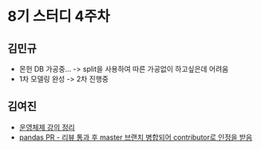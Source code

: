 # 8기 스터디 4주차

## 김민규
* 몬헌 DB 가공중... -> split을 사용하여 따른 가공없이 하고싶은데 어려움
* 1차 모델링 완성 -> 2차 진행중

## 김여진

* [운영체제 강의 정리](https://github.com/yeojin-dev/OS-Note/commit/50703280d5d0390cb96b12ffcac96475a792229c)
* [pandas PR - 리뷰 통과 후 master 브랜치 병합되어 contributor로 인정을 받음](https://github.com/pandas-dev/pandas/pull/22602)
